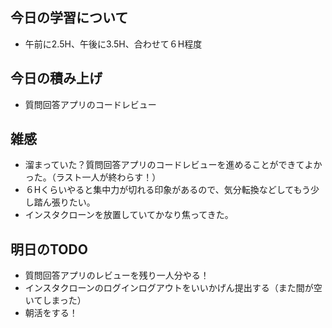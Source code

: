 ## 今日の学習について
- 午前に2.5H、午後に3.5H、合わせて６H程度

## 今日の積み上げ 
- 質問回答アプリのコードレビュー

## 雑感
- 溜まっていた？質問回答アプリのコードレビューを進めることができてよかった。（ラスト一人が終わらす！）
- ６Hくらいやると集中力が切れる印象があるので、気分転換などしてもう少し踏ん張りたい。
- インスタクローンを放置していてかなり焦ってきた。

## 明日のTODO
- 質問回答アプリのレビューを残り一人分やる！
- インスタクローンのログインログアウトをいいかげん提出する（また間が空いてしまった）
- 朝活をする！

